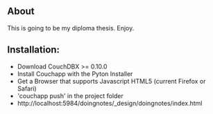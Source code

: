 ## About

This is going to be my diploma thesis. Enjoy.

## Installation:

- Download CouchDBX >= 0.10.0
- Install Couchapp with the Pyton Installer
- Get a Browser that supports Javascript HTML5 (current Firefox or Safari)
- 'couchapp push' in the project folder
- http://localhost:5984/doingnotes/_design/doingnotes/index.html